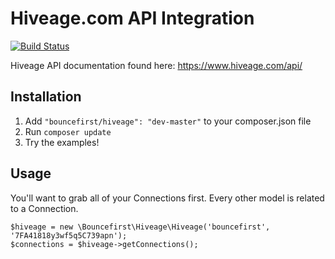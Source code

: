 # Hiveage.com API Integration

[![Build Status](https://travis-ci.org/Bouncefirst/hiveage-php.svg?branch=master)](https://travis-ci.org/Bouncefirst/hiveage-php)

Hiveage API documentation found here: https://www.hiveage.com/api/

## Installation

1. Add `"bouncefirst/hiveage": "dev-master"` to your composer.json file
2. Run `composer update`
3. Try the examples!


## Usage

You'll want to grab all of your Connections first. Every other model is related to a Connection.

    $hiveage = new \Bouncefirst\Hiveage\Hiveage('bouncefirst', '7FA41818y3wf5q5C739apn');
    $connections = $hiveage->getConnections();
